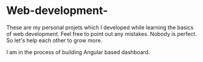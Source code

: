 # Web-development-

These are my personal projets which I developed while learning the basics of web development.
Feel free to point out any mistakes.
Nobody is perfect. So let's help each other to grow more.

I am in the process of building Angular based dashboard.
